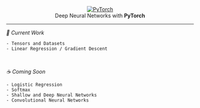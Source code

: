 <div align='center'>
  <a href='' target="_blank"><img src="https://www.vectorlogo.zone/logos/pytorch/pytorch-ar21.svg" alt="PyTorch"/></a>
</div>
<div align='center'>
  Deep Neural Networks with <b>PyTorch</b>
</div>

---

*🔭 Current Work*

```
- Tensors and Datasets
- Linear Regression / Gradient Descent
```
<br/>

*☕ Coming Soon*

```
- Logistic Regression
- Softmax
- Shallow and Deep Neural Networks
- Convolutional Neural Networks
```
